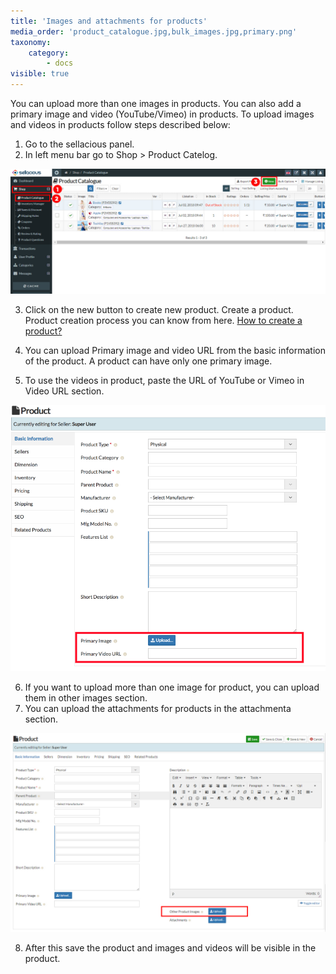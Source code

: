 ```yaml
---
title: 'Images and attachments for products'
media_order: 'product_catalogue.jpg,bulk_images.jpg,primary.png'
taxonomy:
    category:
        - docs
visible: true
---
```


You can upload more than one images in products. You can also add a primary image and video (YouTube/Vimeo) in products. To upload images and videos in products follow steps described below:

1. Go to the sellacious panel.
2. In left menu bar go to Shop > Product Catelog.

![](product_catalogue.jpg)

3. Click on the new button to create new product. Create a product. Product creation process you can know from here. [How to create a product?](https://www.sellacious.com/learn/product/add-a-product)

4. You can upload Primary image and video URL from the basic information of the product. A product can have only one primary image.
5. To use the videos in product, paste the URL of YouTube or Vimeo in Video URL section.

![](primary.png)

6. If you want to upload more than one image for product, you can upload them in other images section.
7. You can upload the attachments for products in the attachmenta section.

![](bulk_images.jpg)

8. After this save the product and images and videos will be visible in the product.